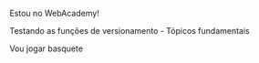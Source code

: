 Estou no WebAcademy!

Testando as funções de versionamento - Tópicos fundamentais

Vou jogar basquete